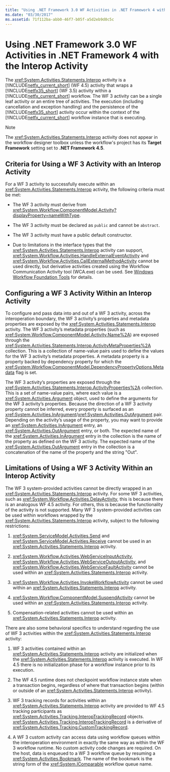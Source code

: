 ```yaml
---
title: "Using .NET Framework 3.0 WF Activities in .NET Framework 4 with the Interop Activity"
ms.date: "03/30/2017"
ms.assetid: 71f112ba-abb0-46f7-b05f-a5d2eb9d0c5c
---
```

# Using .NET Framework 3.0 WF Activities in .NET Framework 4 with the Interop Activity
The <xref:System.Activities.Statements.Interop> activity is a [!INCLUDE[netfx_current_short](../../../includes/netfx-current-short-md.md)] (WF 4.5) activity that wraps a [!INCLUDE[netfx35_short](../../../includes/netfx35-short-md.md)] (WF 3.5) activity within a [!INCLUDE[netfx_current_short](../../../includes/netfx-current-short-md.md)] workflow. The WF 3 activity can be a single leaf activity or an entire tree of activities. The execution (including cancellation and exception handling) and the persistence of the [!INCLUDE[netfx35_short](../../../includes/netfx35-short-md.md)] activity occur within the context of the [!INCLUDE[netfx_current_short](../../../includes/netfx-current-short-md.md)] workflow instance that is executing.  
  
> [!NOTE]
>  The <xref:System.Activities.Statements.Interop> activity does not appear in the workflow designer toolbox unless the workflow's project has its **Target Framework** setting set to **.NET Framework 4.5**.  
  
## Criteria for Using a WF 3 Activity with an Interop Activity  
 For a WF 3 activity to successfully execute within an <xref:System.Activities.Statements.Interop> activity, the following criteria must be met:  
  
-   The WF 3 activity must derive from <xref:System.Workflow.ComponentModel.Activity?displayProperty=nameWithType>.  
  
-   The WF 3 activity must be declared as `public` and cannot be `abstract`.  
  
-   The WF 3 activity must have a public default constructor.  
  
-   Due to limitations in the interface types that the <xref:System.Activities.Statements.Interop> activity can support, <xref:System.Workflow.Activities.HandleExternalEventActivity> and <xref:System.Workflow.Activities.CallExternalMethodActivity> cannot be used directly, but derivative activities created using the Workflow Communication Activity tool (WCA.exe) can be used. See [Windows Workflow Foundation Tools](https://go.microsoft.com/fwlink/?LinkId=178889) for details.  
  
## Configuring a WF 3 Activity Within an Interop Activity  
 To configure and pass data into and out of a WF 3 activity, across the interoperation boundary, the WF 3 activity’s properties and metadata properties are exposed by the <xref:System.Activities.Statements.Interop> activity. The WF 3 activity’s metadata properties (such as <xref:System.Workflow.ComponentModel.Activity.Name%2A>) are exposed through the <xref:System.Activities.Statements.Interop.ActivityMetaProperties%2A> collection. This is a collection of name-value pairs used to define the values for the WF 3 activity’s metadata properties. A metadata property is a property backed by dependency property for which the <xref:System.Workflow.ComponentModel.DependencyPropertyOptions.Metadata> flag is set.  
  
 The WF 3 activity’s properties are exposed through the <xref:System.Activities.Statements.Interop.ActivityProperties%2A> collection. This is a set of name-value pairs, where each value is a <xref:System.Activities.Argument> object, used to define the arguments for the WF 3 activity’s properties. Because the direction of a WF 3 activity property cannot be inferred, every property is surfaced as an <xref:System.Activities.InArgument>/<xref:System.Activities.OutArgument> pair. Depending on the activity’s usage of the property, you may want to provide an <xref:System.Activities.InArgument> entry, an <xref:System.Activities.OutArgument> entry, or both. The expected name of the <xref:System.Activities.InArgument> entry in the collection is the name of the property as defined on the WF 3 activity. The expected name of the <xref:System.Activities.OutArgument> entry in the collection is a concatenation of the name of the property and the string "Out".  
  
## Limitations of Using a WF 3 Activity Within an Interop Activity  
 The WF 3 system-provided activities cannot be directly wrapped in an <xref:System.Activities.Statements.Interop> activity. For some WF 3 activities, such as <xref:System.Workflow.Activities.DelayActivity>, this is because there is an analogous WF 4.5 activity. For others, this is because the functionality of the activity is not supported. Many WF 3 system-provided activities can be used within workflows wrapped by the <xref:System.Activities.Statements.Interop> activity, subject to the following restrictions:  
  
1.  <xref:System.ServiceModel.Activities.Send> and <xref:System.ServiceModel.Activities.Receive> cannot be used in an <xref:System.Activities.Statements.Interop> activity.  
  
2.  <xref:System.Workflow.Activities.WebServiceInputActivity>, <xref:System.Workflow.Activities.WebServiceOutputActivity>, and <xref:System.Workflow.Activities.WebServiceFaultActivity> cannot be used within an <xref:System.Activities.Statements.Interop> activity.  
  
3.  <xref:System.Workflow.Activities.InvokeWorkflowActivity> cannot be used within an <xref:System.Activities.Statements.Interop> activity.  
  
4.  <xref:System.Workflow.ComponentModel.SuspendActivity> cannot be used within an <xref:System.Activities.Statements.Interop> activity.  
  
5.  Compensation-related activities cannot be used within an <xref:System.Activities.Statements.Interop> activity.  
  
 There are also some behavioral specifics to understand regarding the use of WF 3 activities within the <xref:System.Activities.Statements.Interop> activity:  
  
1.  WF 3 activities contained within an <xref:System.Activities.Statements.Interop> activity are initialized when the <xref:System.Activities.Statements.Interop> activity is executed. In WF 4.5 there is no initialization phase for a workflow instance prior to its execution.  
  
2.  The WF 4.5 runtime does not checkpoint workflow instance state when a transaction begins, regardless of where that transaction begins (within or outside of an <xref:System.Activities.Statements.Interop> activity).  
  
3.  WF 3 tracking records for activities within an <xref:System.Activities.Statements.Interop> activity are provided to WF 4.5 tracking participants as <xref:System.Activities.Tracking.InteropTrackingRecord> objects. <xref:System.Activities.Tracking.InteropTrackingRecord> is a derivative of <xref:System.Activities.Tracking.CustomTrackingRecord>.  
  
4.  A WF 3 custom activity can access data using workflow queues within the interoperation environment in exactly the same way as within the WF 3 workflow runtime. No custom activity code changes are required. On the host, data is enqueued to a WF 3 workflow queue by resuming a <xref:System.Activities.Bookmark>. The name of the bookmark is the string form of the <xref:System.IComparable> workflow queue name.
